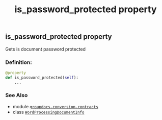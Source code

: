﻿---
title: is_password_protected property
second_title: GroupDocs.Conversion for Python via .NET API References
description: 
type: docs
weight: 60
url: /python-net/groupdocs.conversion.contracts/wordprocessingdocumentinfo/is_password_protected/
is_root: false
---

## is_password_protected property


Gets is document password protected
### Definition:
```python
@property
def is_password_protected(self):
    ...
```

### See Also
* module [`groupdocs.conversion.contracts`](../../)
* class [`WordProcessingDocumentInfo`](/conversion/python-net/groupdocs.conversion.contracts/wordprocessingdocumentinfo)
